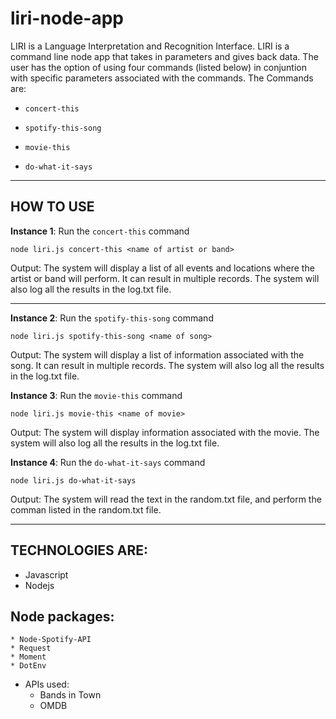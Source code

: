 # liri-node-app


LIRI is a Language Interpretation and Recognition Interface. 
LIRI is a command line node app that takes in parameters and gives back data. 
The user has the option of using four commands (listed below) in conjuntion with specific parameters associated with the commands. The Commands are:

* `concert-this`

* `spotify-this-song`

* `movie-this`

* `do-what-it-says`

---

## HOW TO USE
**Instance 1**: Run the `concert-this` command
    
    node liri.js concert-this <name of artist or band>
    
Output: The system will display a list of all events and locations where the artist or band will perform. It can result in multiple records. The system will also log all the results in the log.txt file.


---

**Instance 2**: Run the `spotify-this-song` command
    
    node liri.js spotify-this-song <name of song>
    
Output: The system will display a list of information associated with the song. It can result in multiple records. The system will also log all the results in the log.txt file.


**Instance 3**: Run the `movie-this` command
    
    node liri.js movie-this <name of movie>
    
Output: The system will display information associated with the movie. The system will also log all the results in the log.txt file.


**Instance 4**: Run the `do-what-it-says` command
        
    node liri.js do-what-it-says
        
Output: The system will read the text in the random.txt file, and perform the comman listed in the random.txt file. 

---

## TECHNOLOGIES ARE:
* Javascript
* Nodejs

## Node packages:
    * Node-Spotify-API
    * Request
    * Moment
    * DotEnv
* APIs used:
    * Bands in Town
    * OMDB


